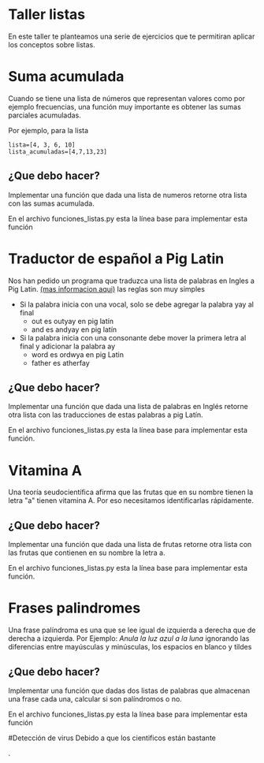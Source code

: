 # Taller listas
En este taller te planteamos una serie de ejercicios que te permitiran aplicar los conceptos sobre listas.

# Suma acumulada
Cuando se tiene una lista de números que representan valores como por ejemplo frecuencias, una función muy importante es obtener las sumas parciales acumuladas.

Por ejemplo, para la lista

```
lista=[4, 3, 6, 10]
lista_acumuladas=[4,7,13,23]
```
## ¿Que debo hacer?
Implementar una función que dada una lista de numeros retorne otra lista con las sumas acumulada.

En el archivo funciones_listas.py esta la línea base para implementar esta función

# Traductor de español a Pig Latin
Nos han pedido un programa que traduzca una lista de palabras en Ingles a Pig Latin. [(mas informacion aqui)](https://g.co/kgs/etFe4K)
las reglas son muy simples
*  Si la palabra inicia con una vocal, solo se debe agregar la palabra yay al final
   *   out es outyay en pig latín
   *   and es andyay en pig latín
* Si la palabra inicia con una consonante debe mover la primera letra al final y adicionar la palabra ay
  *  word es ordwya en pig Latin
  *  father es  atherfay

## ¿Que debo hacer?
Implementar una función que dada una lista de palabras en Inglés retorne otra lista con las traducciones de estas palabras a pig Latín.


En el archivo funciones_listas.py esta la línea base para implementar esta función.

# Vitamina A
Una teoría seudocientífica afirma que las frutas que en su nombre tienen la letra "a" tienen vitamina A. Por eso necesitamos identificarlas rápidamente.

## ¿Que debo hacer?
Implementar una función que dada una lista de frutas retorne otra lista con las frutas que contienen en su nombre la letra a.

En el archivo funciones_listas.py esta la línea base para implementar esta función.

# Frases palindromes
Una frase palíndroma es una que se lee igual de izquierda a derecha que de derecha a izquierda. Por Ejemplo: *Anula la luz azul a la luna* ignorando las diferencias entre mayúsculas y minúsculas, los espacios en blanco y tildes

## ¿Que debo hacer?
Implementar una función que dadas dos listas de palabras que almacenan una frase cada una, calcular si son palíndromos o no.

En el archivo funciones_listas.py esta la línea base para implementar esta función

#Detección de virus
Debido a que los cientificos están bastante

.


